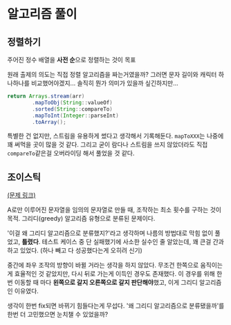# 알고리즘 풀이
## 정렬하기
주어진 정수 배열을 **사전 순**으로 정렬하는 것이 목표

원래 출제의 의도는 직접 정렬 알고리즘을 짜는거였을까? 그러면 문자 길이와 캐릭터 하나하나를 비교했어야겠지...  솔직히 뭔가 의미가 있을까 싶긴하지만... 

``` java
return Arrays.stream(arr)
        .mapToObj(String::valueOf)
        .sorted(String::compareTo)
        .mapToInt(Integer::parseInt)
        .toArray();
```

특별한 건 없지만, 스트림을 유용하게 썼다고 생각해서 기록해둔다. `mapToXXX`는 나중에 꽤 써먹을 곳이 많을 것 같다. 그리고 굳이 람다나 스트림을 쓰지 않았더라도 직접 `compareTo`같은걸 오버라이딩 해서 풀었을 것 같다. 

## 조이스틱
[(문제 링크)](https://programmers.co.kr/learn/courses/30/lessons/42860)

A로만 이루어진 문자열을 임의의 문자열로 만들 때, 조작하는 최소 횟수를 구하는 것이 목적. 그리디(greedy) 알고리즘 유형으로 분류된 문제이다.

'이걸 왜 그리디 알고리즘으로 분류했지?'라고 생각하며 나름의 방법대로 막힘 없이 풀었고, **틀렸다**.
테스트 케이스 중 단 실패했기에 사소한 실수인 줄 알았는데, 꽤 큰걸 간과하고 있었다. (하나 빼고 다 성공했다는게 오히려 신기)

중간에 좌우 조작의 방향이 바뀔 거라는 생각을 하지 않았다. 무조건 한쪽으로 움직이는게 효율적인 것 같았지만, 다시 뒤로 가는게 이득인 경우도 존재했다. 이 경우를 위해 한번 이동할 때 마다 **왼쪽으로 갈지 오른쪽으로 갈지 판단해야**했고, 이게 그리디 알고리즘인 이유였다.

생각이 한번 fix되면 바뀌기 힘들다는게 무섭다. '왜 그리디 알고리즘으로 분류됐을까'를 한번 더 고민했으면 눈치챌 수 있었을까?